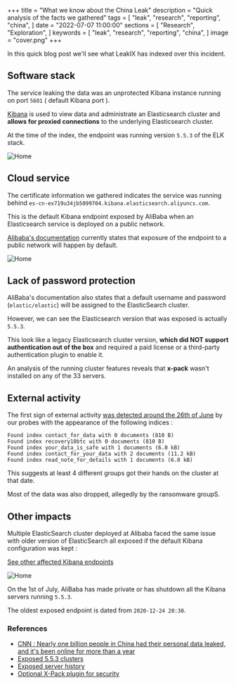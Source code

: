 +++
title = "What we know about the China Leak"
description = "Quick analysis of  the facts we gathered"
tags = [
"leak",
"research",
"reporting",
"china",
]
date = "2022-07-07 11:00:00"
sections = [
"Research",
"Exploration",
]
keywords = [
"leak",
"research",
"reporting",
"china",
]
image = "cover.png"
+++


In this quick blog post we'll see what LeakIX has indexed over this incident.
<!--more-->

## Software stack

The service leaking the data was an unprotected Kibana instance running on port `5601` ( default Kibana port ).

[Kibana](https://www.elastic.co/kibana/) is used to view data and administrate an Elasticsearch cluster and **allows for proxied connections** to the underlying Elasticsearch cluster.

At the time of the index, the endpoint was running version `5.5.3` of the ELK stack.

![Home](/chinaleak/1.png)

## Cloud service

The certificate information we gathered indicates the service was running behind `es-cn-ex719u34jb5099704.kibana.elasticsearch.aliyuncs.com`.

This is the default Kibana endpoint exposed by AliBaba when an Elasticsearch service is deployed on a public network.

[Alibaba's documentation](https://partners-intl.aliyun.com/help/en/elasticsearch/latest/log-on-to-the-kibana-console) currently states
that exposure of the endpoint to a public network will happen by default.

![Home](/chinaleak/3.png)

## Lack of password protection

AliBaba's documentation also states that a default username and password (`elastic/elastic`) will be assigned to the ElasticSearch cluster.

However, we can see the Elasticsearch version that was exposed is actually `5.5.3`.

This look like a legacy Elasticsearch cluster version, **which did NOT support authentication out of the box** and required a paid license
or a third-party authentication plugin to enable it.

An analysis of the running cluster features reveals that **x-pack** wasn't installed on any of the 33 servers.

## External activity

The first sign of external activity [was detected around the 26th of June](https://leakix.net/host/101.89.99.234) by our probes with the appearance of the following indices :

```
Found index contact_for_data with 0 documents (810 B)
Found index recovery10btc with 0 documents (810 B)
Found index your_data_is_safe with 1 documents (6.0 kB)
Found index contact_for_your_data with 2 documents (11.2 kB)
Found index read_note_for_details with 1 documents (6.0 kB)
```

This suggests at least 4 different groups got their hands on the cluster at that date.

Most of the data was also dropped, allegedly by the ransomware groupS.

## Other impacts

Multiple ElasticSearch cluster deployed at Alibaba faced the same issue with older version of ElasticSearch all exposed if the default Kibana configuration was kept :

[See other affected Kibana endpoints](https://leakix.net/search?scope=leak&q=%2Bssl.certificate.cn%3A%22kibana.elasticsearch.aliyuncs.com+%22)

![Home](/chinaleak/4.png)

On the 1st of July, AliBaba has made private or has shutdown all the Kibana servers running `5.5.3`.

The oldest exposed endpoint is dated from `2020-12-24 20:30`.

### References

- [CNN : Nearly one billion people in China had their personal data leaked, and it's been online for more than a year](https://edition.cnn.com/2022/07/05/china/china-billion-people-data-leak-intl-hnk/index.html)
- [Exposed 5.5.3 clusters](https://leakix.net/search?scope=leak&q=%2Bssl.certificate.cn%3A%22kibana.elasticsearch.aliyuncs.com+%22)
- [Exposed server history](https://leakix.net/host/101.89.99.234)
- [Optional X-Pack plugin for security](https://www.elastic.co/guide/en/elasticsearch/reference/5.5/installing-xpack-es.html)
